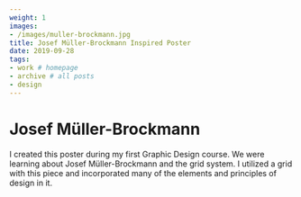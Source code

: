 ```yaml
---
weight: 1
images:
- /images/muller-brockmann.jpg
title: Josef Müller-Brockmann Inspired Poster
date: 2019-09-28
tags:
- work # homepage
- archive # all posts
- design
---
```


# Josef Müller-Brockmann
I created this poster during my first Graphic Design course. We were learning about Josef Müller-Brockmann and the grid system. I utilized a grid with this piece and incorporated many of the elements and principles of design in it.